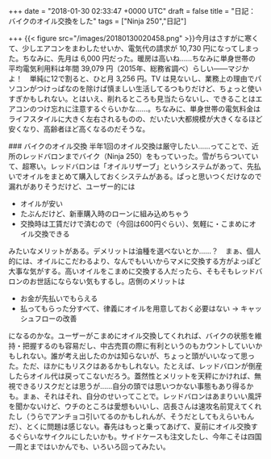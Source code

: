 
+++
date = "2018-01-30 02:33:47 +0000 UTC"
draft = false
title = "日記：バイクのオイル交換をした"
tags = ["Ninja 250","日記"]

+++
{{< figure src="/images/20180130020458.png"  >}}今月はさすがに寒くて、少しエアコンをまわしたせいか、電気代の請求が 10,730 円になってしまった。ちなみに、先月は 6,000 円だった。暖房は高いね……ちなみに単身世帯の平均電気利用料は年間 39,079 円（2015年、総務省調べ）らしい――マジかよ！　単純に12で割ると、ひと月 3,256 円。TV は見ないし、業務上の理由でパソコンがつけっぱなのを除けば慎ましい生活してるつもりだけど、ちょっと使いすぎかもしれない。とはいえ、削れるところも見当たらないし、できることはエアコンのつけ忘れに注意するぐらいかな……。ちなみに、単身世帯の電気料金はライフスタイルに大きく左右されるものの、だいたい大都規模が大きくなるほど安くなり、高齢者ほど高くなるのだそうな。

<div class="section">
    ### バイクのオイル交換
    半年1回のオイル交換は厳守したい……ってことで、近所のレッドバロンまでバイク（Ninja 250）をもっていった。雪がちらついていて、超寒い。レッドバロンは「オイルリザーブ」というシステムがあって、先払いでオイルをまとめて購入しておくシステムがある。ぱっと思いつくだけなので漏れがありそうだけど、ユーザー的には

<ul>
<li>オイルが安い</li>
<li>たぶんだけど、新車購入時のローンに組み込めちゃう</li>
<li>交換時は工賃だけで済むので（今回は600円ぐらい）、気軽に・こまめにオイル交換できる</li>
</ul>みたいなメリットがある。デメリットは油種を選べないとか……？　まぁ、個人的には、オイルにこだわるより、なんでもいいからマメに交換する方がよっぽど大事な気がする。高いオイルをこまめに交換する人だったら、そもそもレッドバロンのお世話にならない気もするし。店側のメリットは

<ul>
<li>お金が先払いでもらえる</li>
<li>払ってもらった分すべて、律義にオイルを用意しておく必要はない → キャッシュフローの改善</li>
</ul>になるのかな。ユーザーがこまめにオイル交換してくれれば、バイクの状態を維持・把握するのも容易だし、中古売買の際に有利というのもカウントしていいかもしれない。誰が考え出したのかは知らないが、ちょっと頭がいいなって思った。ただ、ほかにもリスクはあるかもしれない。たとえば、レッドバロンが倒産したらオイル代は戻ってこないだろう。蓋然性とメリットを天秤にかければ、無視できるリスクだとは思うが……自分の頭では思いつかない事態もあり得るかも。まぁ、それはそれ、自分のせいってことで。レッドバロンはあまりいい風評を聞かないけど、ウチのところは愛想もいいし、店長さんは速攻名前覚えてくれたし（うらでアンチョコ引いてるのかもしれんが、そうだとしてもえらいもんだ）、とくに問題は感じない。春先はもっと乗ってあげて、夏前にオイル交換するぐらいなサイクルにしたいかも。サイドケースも注文したし、今年こそは四国一周とまではいかんでも、いろいろ回ってみたい。

</div>

